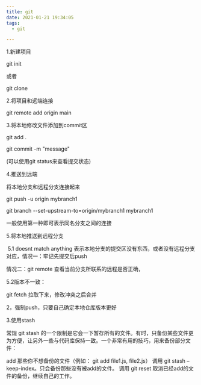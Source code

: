 ```yaml
---
title: git
date: 2021-01-21 19:34:05
tags:
  - git

---
```




1.新建项目

git init

或者

git clone

2.将项目和远端连接

git remote add origin main

3.将本地修改文件添加到commit区

git add .

git commit -m "message"

(可以使用git status来查看提交状态)

4.推送到远端

将本地分支和远程分支连接起来

git push -u origin mybranch1 

git branch --set-upstream-to=origin/mybranch1 mybranch1

一般使用第一种即可表示同名分支之间的连接

5.将本地推送到远程分支

​    5.1 doesnt match anything 表示本地分支的提交区没有东西，或者没有远程分支对应，情况一：牢记先提交后push

情况二：git remote 查看当前分支所联系的远程是否正确，

  5.2版本不一致：

   git fetch 拉取下来，修改冲突之后合并

2，强制push，只要自己确定本地仓库版本更好

3.使用stash

常规 git stash 的一个限制是它会一下暂存所有的文件。有时，只备份某些文件更为方便，让另外一些与代码库保持一致。一个非常有用的技巧，用来备份部分文件：

add 那些你不想备份的文件（例如： git add file1.js, file2.js）
调用 git stash –keep-index。只会备份那些没有被add的文件。
调用 git reset 取消已经add的文件的备份，继续自己的工作。



